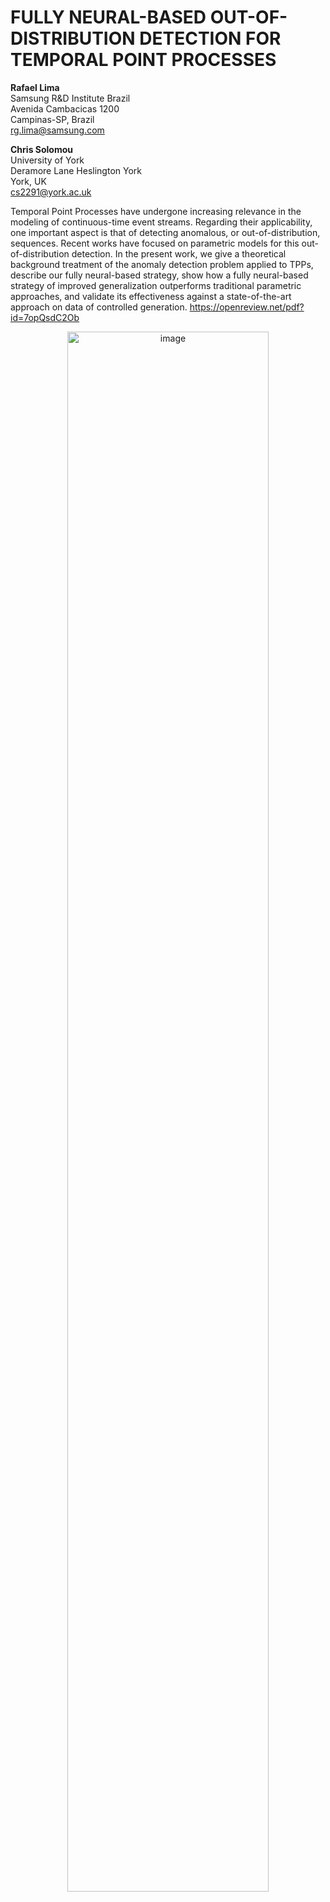 # FULLY NEURAL-BASED OUT-OF-DISTRIBUTION DETECTION FOR TEMPORAL POINT PROCESSES

**Rafael Lima**  
Samsung R&D Institute Brazil  
Avenida Cambacicas 1200  
Campinas-SP, Brazil  
rg.lima@samsung.com  

**Chris Solomou**  
University of York  
Deramore Lane Heslington York  
York, UK  
cs2291@york.ac.uk  

Temporal Point Processes have undergone increasing relevance in the modeling of continuous-time event streams. Regarding their applicability, one important aspect is that of detecting anomalous, or out-of-distribution, sequences. Recent works have focused on parametric models for this out-of-distribution detection. In the present work, we give a theoretical background treatment of the anomaly detection problem applied to TPPs, describe our fully neural-based strategy, show how a fully neural-based strategy of improved generalization outperforms traditional parametric approaches, and validate its effectiveness against a state-of-the-art approach on data of controlled generation. https://openreview.net/pdf?id=7opQsdC2Ob

<p align="center">
  <img src="https://github.com/user-attachments/assets/30b9f757-c8c2-4388-829a-edc63094237f" alt="image" width="80%">
</p>
